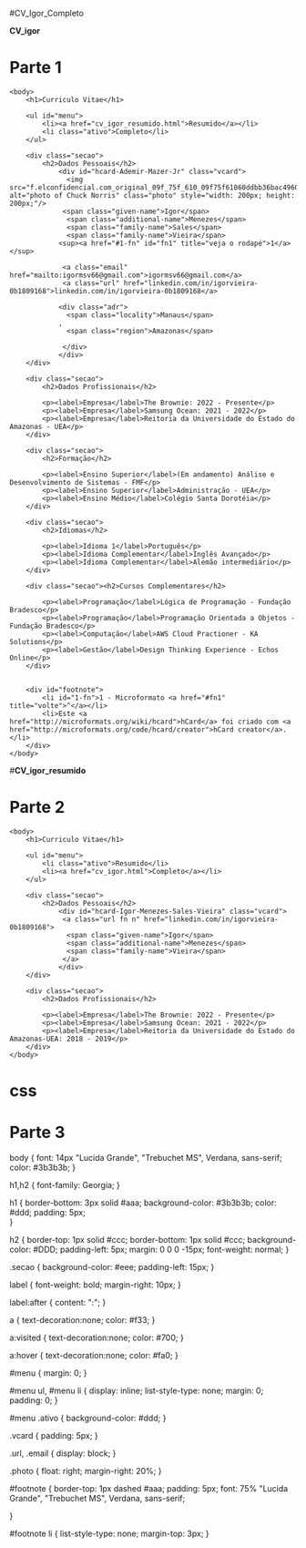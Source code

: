 #CV_Igor_Completo

**CV_igor**
# Parte 1
<!DOCTYPE HTML PUBLIC "-//W3C//DTD HTML 4.01//EN"
			"http://www.w3.org/TR/html4/strict.dtd">
<meta http-equiv="Content-Type" content="text/html;charset=utf-8" >
<html>
	<head>
		<title>Curriculo Vitae</title>
		<link rel="stylesheet" type="text/css" href="style.css">
	</head>
	
	<body>
		<h1>Curriculo Vitae</h1>
		
		<ul id="menu">
			<li><a href="cv_igor_resumido.html">Resumido</a></li>
			<li class="ativo">Completo</li>
		</ul>
		
		<div class="secao">
			<h2>Dados Pessoais</h2>			
				<div id="hcard-Ademir-Mazer-Jr" class="vcard">
				  <img src="f.elconfidencial.com_original_09f_75f_610_09f75f61060ddbb36bac4960e843d508.jpg" alt="photo of Chuck Norris" class="photo" style="width: 200px; height: 200px;"/>
				 <span class="given-name">Igor</span>
				  <span class="additional-name">Menezes</span>
				  <span class="family-name">Sales</span>
                  <span class="family-name">Vieira</span>
				<sup><a href="#1-fn" id="fn1" title="veja o rodapé">1</a></sup>

				 <a class="email" href="mailto:igormsv66@gmail.com">igormsv66@gmail.com</a>
				 <a class="url" href="linkedin.com/in/igorvieira-0b1809168">linkedin.com/in/igorvieira-0b1809168</a>
				
				<div class="adr">
				  <span class="locality">Manaus</span>
				, 
				  <span class="region">Amazonas</span>

				 </div>
				</div>
		</div>

		<div class="secao">
			<h2>Dados Profissionais</h2>
			
			<p><label>Empresa</label>The Brownie: 2022 - Presente</p>
			<p><label>Empresa</label>Samsung Ocean: 2021 - 2022</p>
			<p><label>Empresa</label>Reitoria da Universidade do Estado do Amazonas - UEA</p>
		</div>

		<div class="secao">
			<h2>Formação</h2>
			
			<p><label>Ensino Superior</label>(Em andamento) Análise e Desenvolvimento de Sistemas - FMF</p>
			<p><label>Ensino Superior</label>Administração - UEA</p>
			<p><label>Ensino Médio</label>Colégio Santa Dorotéia</p>
		</div>

        <div class="secao">
			<h2>Idiomas</h2>
			
			<p><label>Idioma 1</label>Português</p>
			<p><label>Idioma Complementar</label>Inglês Avançado</p>
			<p><label>Idioma Complementar</label>Alemão intermediário</p>
		</div>

        <div class="secao"><h2>Cursos Complementares</h2>
        
            <p><label>Programação</label>Lógica de Programação - Fundação Bradesco</p>
            <p><label>Programação</label>Programação Orientada a Objetos - Fundação Bradesco</p>
            <p><label>Computação</label>AWS Cloud Practioner - KA Solutions</p>
            <p><label>Gestão</label>Design Thinking Experience - Echos Online</p>
        </div>
    
		
		<div id="footnote">
			<li id="1-fn">1 - Microformato <a href="#fn1" title="volte">^</a></li>
			<li>Este <a href="http://microformats.org/wiki/hcard">hCard</a> foi criado com <a href="http://microformats.org/code/hcard/creator">hCard creator</a>.</li>
		</div>		
	</body>
</html>

#**CV_igor_resumido**
# Parte 2
<!DOCTYPE HTML PUBLIC "-//W3C//DTD HTML 4.01//EN"
			"http://www.w3.org/TR/html4/strict.dtd">
<meta http-equiv="Content-Type" content="text/html;charset=utf-8" >
<html>
	<head>
		<title>Curriculo Vitae</title>
		<link rel="stylesheet" type="text/css" href="style.css">
	</head>
	
	<body>
		<h1>Curriculo Vitae</h1>
		
		<ul id="menu">
			<li class="ativo">Resumido</li>
			<li><a href="cv_igor.html">Completo</a></li>
		</ul>
		
		<div class="secao">
			<h2>Dados Pessoais</h2>
				<div id="hcard-Igor-Menezes-Sales-Vieira" class="vcard">
				 <a class="url fn n" href="linkedin.com/in/igorvieira-0b1809168">  
                  <span class="given-name">Igor</span>
				  <span class="additional-name">Menezes</span>
				  <span class="family-name">Vieira</span>
				 </a>
				</div>
		</div>

		<div class="secao">
			<h2>Dados Profissionais</h2>
			
			<p><label>Empresa</label>The Brownie: 2022 - Presente</p>
			<p><label>Empresa</label>Samsung Ocean: 2021 - 2022</p>
			<p><label>Empresa</label>Reitoria da Universidade do Estado do Amazonas-UEA: 2018 - 2019</p>
		</div>
	</body>
</html>

# **css**
# Parte 3
body {
	font: 14px "Lucida Grande", "Trebuchet MS", Verdana, sans-serif;
	color: #3b3b3b;
}

h1,h2 {
	font-family: Georgia;
}

h1 {
	border-bottom: 3px solid #aaa;
	background-color: #3b3b3b;
	color: #ddd;
	padding: 5px;	
}

h2 {
	border-top: 1px solid #ccc;
	border-bottom: 1px solid #ccc;
	background-color: #DDD;
	padding-left: 5px;
	margin: 0 0 0 -15px;
	font-weight: normal;
}

.secao {
	background-color: #eee;
	padding-left: 15px;
}

label {
	font-weight: bold;
	margin-right: 10px;
}

label:after {
	content: ":";
}

a {
	text-decoration:none;
	color: #f33;
}

a:visited {
	text-decoration:none;
	color: #700;
}

a:hover {
	text-decoration:none;
	color: #fa0;
}

#menu {
	margin: 0;
}

#menu ul, #menu li {
	display: inline;
	list-style-type: none;
	margin: 0;
	padding: 0;
}

#menu .ativo {
	background-color: #ddd;
}

.vcard {
	padding: 5px;
}

.url, .email {
	display: block;
}

.photo {
	float: right;
	margin-right: 20%;
}

#footnote {
	border-top: 1px dashed #aaa;
	padding: 5px;
	font: 75% "Lucida Grande", "Trebuchet MS", Verdana, sans-serif;
	
}

#footnote li {
	list-style-type: none;
	margin-top: 3px;
}
